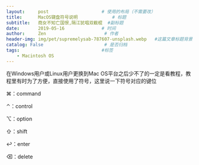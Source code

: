 ```yaml
---
layout:     post                    # 使用的布局（不需要改）
title:      MacOS键盘符号说明             # 标题
subtitle:   商女不知亡国恨,隔江犹唱双截棍  #副标题
date:       2019-05-16              # 时间
author:     Zen                      # 作者
header-img: img/pet/supremelysab-787607-unsplash.webp   #这篇文章标题背景图片
catalog: False                       # 是否归档
tags:                               #标签
    - Macintosh OS
---
```


在Windows用户或Linux用户更换到Mac OS平台之后少不了的一定是看教程，教程里有时为了方便，直接使用了符号，这里说一下符号对应的键位

⌘：command 

⌃：control 

⌥：option 

⇧：shift 

↩：enter 

⌫：delete
